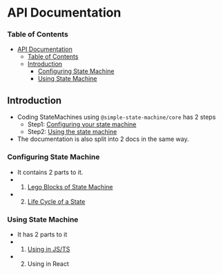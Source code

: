 # API Documentation

### Table of Contents
- [API Documentation](#api-documentation)
    - [Table of Contents](#table-of-contents)
  - [Introduction](#introduction)
    - [Configuring State Machine](#configuring-state-machine)
    - [Using State Machine](#using-state-machine)

## Introduction
- Coding StateMachines using `@simple-state-machine/core` has 2 steps
  - Step1: [Configuring your state machine](#configuring-state-machine)
  - Step2: [Using the state machine](#using-state-machine)
- The documentation is also split into 2 docs in the same way. 

### Configuring State Machine
- It contains 2 parts to it. 
- 1. [Lego Blocks of State Machine](./configuring-lego-blocks-api.md)
- 2. [Life Cycle of a State](./life-cycle.md)

### Using State Machine
- It has 2 parts to it
- 1. [Using in JS/TS](./using-in-js.md)
- 2. Using in React

